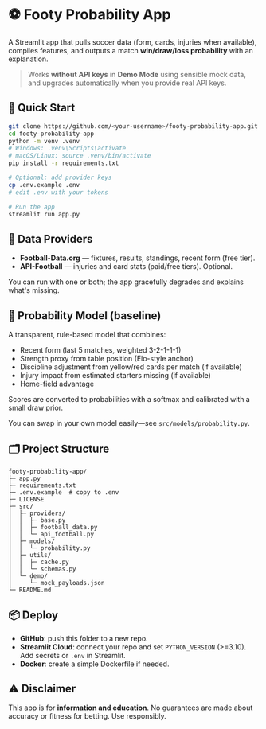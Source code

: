 # ⚽ Footy Probability App

A Streamlit app that pulls soccer data (form, cards, injuries when available), compiles features, and outputs a match **win/draw/loss probability** with an explanation.

> Works **without API keys** in **Demo Mode** using sensible mock data, and upgrades automatically when you provide real API keys.

## 🚀 Quick Start

```bash
git clone https://github.com/<your-username>/footy-probability-app.git
cd footy-probability-app
python -m venv .venv
# Windows: .venv\Scripts\activate
# macOS/Linux: source .venv/bin/activate
pip install -r requirements.txt

# Optional: add provider keys
cp .env.example .env
# edit .env with your tokens

# Run the app
streamlit run app.py
```

## 🔌 Data Providers

- **Football-Data.org** — fixtures, results, standings, recent form (free tier).
- **API-Football** — injuries and card stats (paid/free tiers). Optional.

You can run with one or both; the app gracefully degrades and explains what's missing.

## 🧠 Probability Model (baseline)

A transparent, rule-based model that combines:
- Recent form (last 5 matches, weighted 3-2-1-1-1)
- Strength proxy from table position (Elo-style anchor)
- Discipline adjustment from yellow/red cards per match (if available)
- Injury impact from estimated starters missing (if available)
- Home-field advantage

Scores are converted to probabilities with a softmax and calibrated with a small draw prior.

You can swap in your own model easily—see `src/models/probability.py`.

## 🗂️ Project Structure

```
footy-probability-app/
├─ app.py
├─ requirements.txt
├─ .env.example  # copy to .env
├─ LICENSE
├─ src/
│  ├─ providers/
│  │  ├─ base.py
│  │  ├─ football_data.py
│  │  └─ api_football.py
│  ├─ models/
│  │  └─ probability.py
│  ├─ utils/
│  │  ├─ cache.py
│  │  └─ schemas.py
│  └─ demo/
│     └─ mock_payloads.json
└─ README.md
```

## 📦 Deploy

- **GitHub**: push this folder to a new repo.
- **Streamlit Cloud**: connect your repo and set `PYTHON_VERSION` (>=3.10). Add secrets or `.env` in Streamlit.
- **Docker**: create a simple Dockerfile if needed.

## ⚠️ Disclaimer

This app is for **information and education**. No guarantees are made about accuracy or fitness for betting. Use responsibly.
